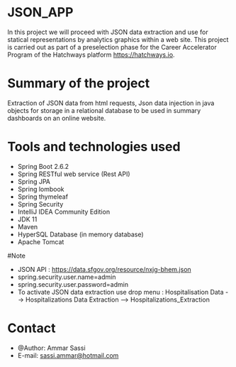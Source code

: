 # JSON_APP
In this project we will proceed with JSON data extraction and use for statical representations by analytics graphics within a web site.
This project is carried out as part of a preselection phase for the Career Accelerator Program of the Hatchways platform https://hatchways.io. 


# Summary of the project
Extraction of JSON data from html requests, Json data injection in java objects for storage in a relational database to be used in summary dashboards on an online website. 

# Tools and technologies used  
* Spring Boot 2.6.2
* Spring RESTful web service (Rest API)
* Spring JPA
* Spring lombook
* Spring thymeleaf
* Spring Security
* IntelliJ IDEA Community Edition
* JDK 11
* Maven
* HyperSQL Database (in memory database)
* Apache Tomcat

#Note
* JSON API : https://data.sfgov.org/resource/nxjg-bhem.json
* spring.security.user.name=admin
* spring.security.user.password=admin
* To activate JSON data extraction use drop menu : Hospitalisation Data --> Hospitalizations Data Extraction --> Hospitalizations_Extraction

# Contact
* @Author: Ammar Sassi
* E-mail: sassi.ammar@hotmail.com
